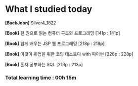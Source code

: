 <h1>What I studied today</h1>

<strong>[BaekJoon]</strong> Silver4_1822

<strong>[Book]</strong> 한 권으로 읽는 컴퓨터 구조와 프로그래밍 [141p : 141p]

<strong>[Book]</strong> 쉽게 배우는 JSP 웹 프로그래밍 [218p : 218p]

<strong>[Book]</strong> 이것이 취업을 위한 코딩 테스트다 with 파이썬 [228p : 228p]

<strong>[Book]</strong> 혼자 공부하는 SQL [213p : 213p]

<h3>Total learning time : 00h 15m</h3>